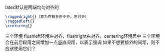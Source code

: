 latex默认是两端均匀对齐的
```latex
\raggedright{}（意为在右参差不齐，左对齐）
\raggedleft{}
\centering{}
```

三个环境
flushleft环境左对齐，flushright右对齐，centering环境居中
三个环境会在前后段落之间增加一点竖直间距，以表示强调
如果不想要额外的间距，则不应该使用它们？


